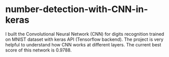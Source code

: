 # number-detection-with-CNN-in-keras
I built the Convolutional Neural Network (CNN) for digits recognition trained on MNIST dataset with keras API (Tensorflow backend). The project is very helpful to understand how CNN works at different layers. The current best score of this network is 0.9788.
